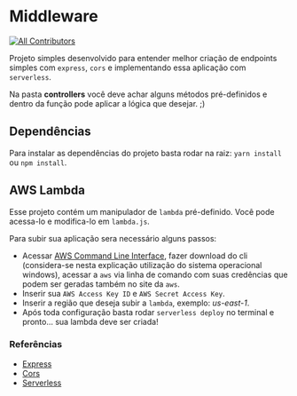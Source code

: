# Middleware

<!-- ALL-CONTRIBUTORS-BADGE:START - Do not remove or modify this section -->
[![All Contributors](https://img.shields.io/badge/all_contributors-1-orange.svg?style=flat-square)](#contributors-)

<!-- ALL-CONTRIBUTORS-BADGE:END -->

Projeto simples desenvolvido para entender melhor criação de endpoints simples com `express`, `cors` e implementando essa aplicação com `serverless`.

Na pasta **controllers** você deve achar alguns métodos pré-definidos e dentro da função pode aplicar a lógica que desejar. ;)

## Dependências

Para instalar as dependências do projeto basta rodar na raiz: `yarn install` ou `npm install`.

## AWS Lambda

Esse projeto contém um manipulador de `lambda` pré-definido. Você pode acessa-lo e modifica-lo em `lambda.js`.

Para subir sua aplicação sera necessário alguns passos:
- Acessar [AWS Command Line Interface](https://aws.amazon.com/pt/cli/), fazer download do cli (considera-se nesta explicação utilização do sistema operacional windows), acessar a `aws` via linha de comando com suas credências que podem ser geradas também no site da `aws`.
- Inserir sua `AWS Access Key ID` e `AWS Secret Access Key`.
- Inserir a região que deseja subir a `lambda`, exemplo: *us-east-1*.
- Após toda configuração basta rodar `serverless deploy` no terminal e pronto... sua lambda deve ser criada!

### Referências

- [Express](https://expressjs.com/pt-br/)
- [Cors](https://expressjs.com/en/resources/middleware/cors.html)
- [Serverless](https://www.serverless.com/)
